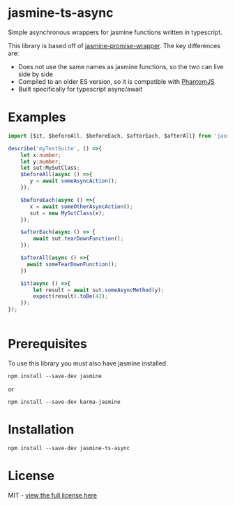 # jasmine-ts-async
Simple asynchronous wrappers for jasmine functions written in typescript.

This library is based off of [jasmine-promise-wrapper](https://github.com/svi3c/jasmine-promise-wrapper). The key differences are:
* Does not use the same names as jasmine functions, so the two can live side by side
* Compiled to an older ES version, so it is compatible with [PhantomJS](https://github.com/ariya/phantomjs)
* Built specifically for typescript async/await

# Examples

```ts
import {$it, $beforeAll, $beforeEach, $afterEach, $afterAll} from 'jasmine-ts-async';

describe('myTestSuite', () =>{
    let x:number;
    let y:number;
    let sut:MySutClass;
    $beforeAll(async () =>{
       y = await someAsyncAction();
    });

    $beforeEach(async () =>{
       x = await someOtherAsyncAction();
       sut = new MySutClass(x);
    });

    $afterEach(async () => {
        await sut.tearDownFunction();
    });

    $afterAll(async () =>{
      await someTearDownFunction();
    })

    $it(async () =>{
        let result = await sut.someAsyncMethod(y);
        expect(result).toBe(42);
    });
});
    
```

# Prerequisites
To use this library you must also have jasmine installed.

    npm install --save-dev jasmine
or

    npm install --save-dev karma-jasmine
# Installation
    npm install --save-dev jasmine-ts-async

# License
MIT - [view the full license here](LICENSE)